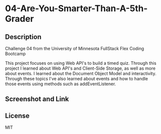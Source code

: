# 04-Are-You-Smarter-Than-A-5th-Grader

## Description
Challenge 04 from the University of Minnesota FullStack Flex Coding Bootcamp

This project focuses on using Web API's to build a timed quiz. Through this project I learned about Web API's and Client-Side Storage, as well as more about events. I learned about the Document Object Model and interactivity. Through these topics I've also learned about events and how to handle those events using methods such as addEventListener.

## Screenshot and Link

## License
MIT

